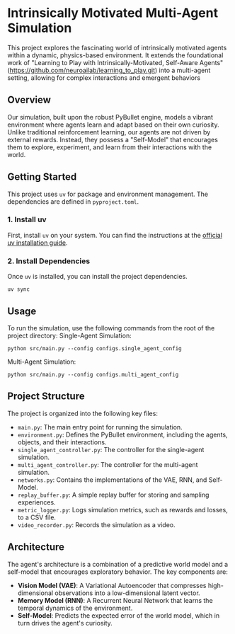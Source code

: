 
#   Intrinsically Motivated Multi-Agent Simulation

This project explores the fascinating world of intrinsically motivated agents within a dynamic, physics-based environment. It extends the foundational work of "Learning to Play with Intrinsically-Motivated, Self-Aware Agents" (https://github.com/neuroailab/learning_to_play.git) into a multi-agent setting, allowing for complex interactions and emergent behaviors

##   Overview
Our simulation, built upon the robust PyBullet engine, models a vibrant environment where agents learn and adapt based on their own curiosity. Unlike traditional reinforcement learning, our agents are not driven by external rewards. Instead, they possess a "Self-Model" that encourages them to explore, experiment, and learn from their interactions with the world.

## Getting Started

This project uses `uv` for package and environment management. The dependencies are defined in `pyproject.toml`.

### 1. Install uv
First, install `uv` on your system. You can find the instructions at the [official uv installation guide](https://github.com/astral-sh/uv#installation).

### 2. Install Dependencies
Once `uv` is installed, you can install the project dependencies.

```
uv sync
```
## Usage
To run the simulation, use the following commands from the root of the project directory:
Single-Agent Simulation: 

```
python src/main.py --config configs.single_agent_config
```

Multi-Agent Simulation:
```
python src/main.py --config configs.multi_agent_config
```

## Project Structure

The project is organized into the following key files:

* `main.py`: The main entry point for running the simulation.
* `environment.py`: Defines the PyBullet environment, including the agents, objects, and their interactions.
* `single_agent_controller.py`: The controller for the single-agent simulation.
* `multi_agent_controller.py`: The controller for the multi-agent simulation.
* `networks.py`: Contains the implementations of the VAE, RNN, and Self-Model.
* `replay_buffer.py`: A simple replay buffer for storing and sampling experiences.
* `metric_logger.py`: Logs simulation metrics, such as rewards and losses, to a CSV file.
* `video_recorder.py`: Records the simulation as a video.

## Architecture

The agent's architecture is a combination of a predictive world model and a self-model that encourages exploratory behavior. The key components are:

* **Vision Model (VAE)**: A Variational Autoencoder that compresses high-dimensional observations into a low-dimensional latent vector.
* **Memory Model (RNN)**: A Recurrent Neural Network that learns the temporal dynamics of the environment.
* **Self-Model**: Predicts the expected error of the world model, which in turn drives the agent's curiosity.
